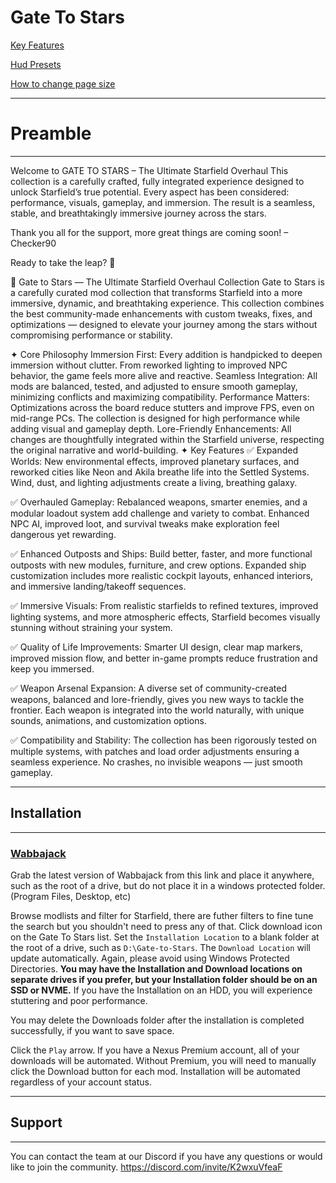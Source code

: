# Gate To Stars

[Key Features](https://github.com/Ry-Squid/Gate-To-Stars/blob/main/Key-Features.md)

[Hud Presets](https://github.com/Ry-Squid/Gate-To-Stars/blob/main/Hud-Options.md)

[How to change page size](https://github.com/Ry-Squid/Gate-To-Stars/blob/main/Hud-Options.md)

---
# Preamble
---
Welcome to GATE TO STARS – The Ultimate Starfield Overhaul
This collection is a carefully crafted, fully integrated experience designed to unlock Starfield’s true potential. Every aspect has been considered: performance, visuals, gameplay, and immersion. The result is a seamless, stable, and breathtakingly immersive journey across the stars.

Thank you all for the support, more great things are coming soon!
– Checker90

Ready to take the leap? 🚀

🌌 Gate to Stars — The Ultimate Starfield Overhaul Collection
Gate to Stars is a carefully curated mod collection that transforms Starfield into a more immersive, dynamic, and breathtaking experience. This collection combines the best community-made enhancements with custom tweaks, fixes, and optimizations — designed to elevate your journey among the stars without compromising performance or stability.

✦ Core Philosophy
Immersion First: Every addition is handpicked to deepen immersion without clutter. From reworked lighting to improved NPC behavior, the game feels more alive and reactive.
Seamless Integration: All mods are balanced, tested, and adjusted to ensure smooth gameplay, minimizing conflicts and maximizing compatibility.
Performance Matters: Optimizations across the board reduce stutters and improve FPS, even on mid-range PCs. The collection is designed for high performance while adding visual and gameplay depth.
Lore-Friendly Enhancements: All changes are thoughtfully integrated within the Starfield universe, respecting the original narrative and world-building.
✦ Key Features
✅ Expanded Worlds:
New environmental effects, improved planetary surfaces, and reworked cities like Neon and Akila breathe life into the Settled Systems. Wind, dust, and lighting adjustments create a living, breathing galaxy.

✅ Overhauled Gameplay:
Rebalanced weapons, smarter enemies, and a modular loadout system add challenge and variety to combat. Enhanced NPC AI, improved loot, and survival tweaks make exploration feel dangerous yet rewarding.

✅ Enhanced Outposts and Ships:
Build better, faster, and more functional outposts with new modules, furniture, and crew options. Expanded ship customization includes more realistic cockpit layouts, enhanced interiors, and immersive landing/takeoff sequences.

✅ Immersive Visuals:
From realistic starfields to refined textures, improved lighting systems, and more atmospheric effects, Starfield becomes visually stunning without straining your system.

✅ Quality of Life Improvements:
Smarter UI design, clear map markers, improved mission flow, and better in-game prompts reduce frustration and keep you immersed.

✅ Weapon Arsenal Expansion:
A diverse set of community-created weapons, balanced and lore-friendly, gives you new ways to tackle the frontier. Each weapon is integrated into the world naturally, with unique sounds, animations, and customization options.

✅ Compatibility and Stability:
The collection has been rigorously tested on multiple systems, with patches and load order adjustments ensuring a seamless experience. No crashes, no invisible weapons — just smooth gameplay.


---
## Installation
---
### [Wabbajack](http://www.wabbajack.org/) 

Grab the latest version of Wabbajack from this link and place it anywhere, such as the root of a drive, but do not place it in a windows protected folder. (Program Files, Desktop, etc)

Browse modlists and filter for Starfield, there are futher filters to fine tune the search but you shouldn't need to press any of that. Click download icon on the Gate To Stars list.
Set the `Installation Location` to a blank folder at the root of a drive, such as `D:\Gate-to-Stars`. The `Download Location` will update automatically. Again, please avoid using Windows Protected Directories. **You may have the Installation and Download locations on separate drives if you prefer, but your Installation folder should be on an SSD or NVME.** If you have the Installation on an HDD, you will experience stuttering and poor performance.

You may delete the Downloads folder after the installation is completed successfully, if you want to save space.

Click the `Play` arrow. If you have a Nexus Premium account, all of your downloads will be automated. Without Premium, you will need to manually click the Download button for each mod. Installation will be automated regardless of your account status.

---
## Support
---

You can contact the team at our Discord if you have any questions or would like to join the community.
https://discord.com/invite/K2wxuVfeaF
